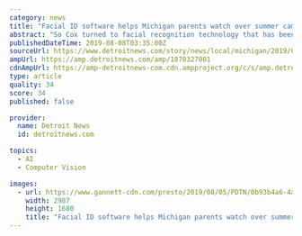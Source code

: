 ```yaml
---
category: news
title: "Facial ID software helps Michigan parents watch over summer camp"
abstract: "So Cox turned to facial recognition technology that has been made available to a growing number of parents who want to keep tabs on their children through photographs at summer camps, schools and sports tournaments. Waldo Photos, an online recognition ..."
publishedDateTime: 2019-08-08T03:35:00Z
sourceUrl: https://www.detroitnews.com/story/news/local/michigan/2019/08/08/michigan-summer-camps-facial-recognition-waldo-photos/1870327001/
ampUrl: https://amp.detroitnews.com/amp/1870327001
cdnAmpUrl: https://amp-detroitnews-com.cdn.ampproject.org/c/s/amp.detroitnews.com/amp/1870327001
type: article
quality: 34
score: 34
published: false

provider:
  name: Detroit News
  id: detroitnews.com

topics:
  - AI
  - Computer Vision

images:
  - url: https://www.gannett-cdn.com/presto/2019/08/05/PDTN/0b93b4a6-4a39-4c55-a3db-b5a274f88011-me_FaceID_08030319_01.JPG?crop=3599,2024,x0,y277&width=3200&height=1680&fit=bounds
    width: 2987
    height: 1680
    title: "Facial ID software helps Michigan parents watch over summer camp"
---
```

